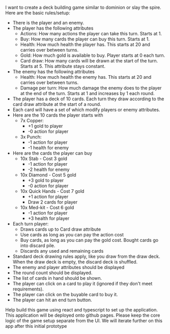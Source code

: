 I want to create a deck building game similar to dominion or slay the spire. Here are the basic rules/setup:

- There is the player and an enemy.
- The player has the following attributes
  - Actions: How many actions the player can take this turn. Starts at 1.
  - Buy: How many cards the player can buy this turn. Starts at 1.
  - Health: How much health the player has. This starts at 20 and carries over between turns.
  - Gold: How much gold is available to buy. Player starts at 0 each turn.
  - Card draw: How many cards will be drawn at the start of the turn. Starts at 5. This attribute stays constant.
- The enemy has the following attributes
  - Health: How much health the enemy has. This starts at 20 and carries over between turns.
  - Damage per turn: How much damage the enemy does to the player at the end of the turn. Starts at 1 and increases by 1 each round.
- The player has a deck of 10 cards. Each turn they draw according to the card draw attribute at the start of a round.
- Each card will have a set of which modify players or enemy attributes.
- Here are the 10 cards the player starts with
  - 7x Copper:
    - +1 gold to player
    - -0 action for player
  - 3x Punch:
    - -1 action for player
    - -1 health for enemy
- Here are the cards the player can buy
  - 10x Stab - Cost 3 gold
    - -1 action for player
    - -2 health for enemy
  - 10x Diamond - Cost 5 gold
    - +3 gold to player
    - -0 action for player
  - 10x Quick Hands - Cost 7 gold
    - +1 action for player
    - Draw 2 cards for player
  - 10x Med-kit - Cost 6 gold
    - -1 action for player
    - +3 health for player
- Each turn player:
  - Draws cards up to Card draw attribute
  - Use cards as long as you can pay the action cost
  - Buy cards, as long as you can pay the gold cost. Bought cards go into discard pile.
  - Discards any used and remaining cards
- Standard deck drawing rules apply, like you draw from the draw deck. When the draw deck is empty, the discard deck is shuffled.
- The enemy and player attributes should be displayed
- The round count should be displayed.
- The list of cards in hand should be shown.
- The player can click on a card to play it (ignored if they don't meet requirements).
- The player can click on the buyable card to buy it.
- The player can hit an end turn button.

Help build this game using react and typescript to set up the application.
This application will be deployed onto github pages.
Please keep the core logic of the game setup separate from the UI.
We will iterate further on this app after this initial prototype